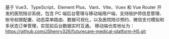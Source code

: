 基于 Vue3、TypeScript、Element Plus、Vant、Vite、Vuex 和 Vue Router 开发的医院陪诊系统，包含 PC 端后台管理与移动端用户端，支持陪护师信息管理、账号权限配置、动态菜单路由、数据可视化，以及医院陪诊预约、微信支付模拟和多状态订单管理，实现前后台数据实时互通。
移动端仓库地址为：https://github.com/JShenry326/futurecare-medical-platform-H5.git
